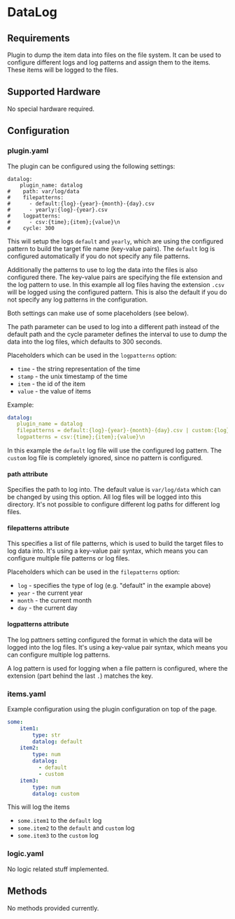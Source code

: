 # DataLog

## Requirements

Plugin to dump the item data into files on the file system. It can be used
to configure different logs and log patterns and assign them to the
items. These items will be logged to the files.

## Supported Hardware

No special hardware required.

## Configuration

### plugin.yaml

The plugin can be configured using the following settings:

```
datalog:
    plugin_name: datalog
#    path: var/log/data
#    filepatterns:
#      - default:{log}-{year}-{month}-{day}.csv
#      - yearly:{log}-{year}.csv
#    logpatterns:
#      - csv:{time};{item};{value}\n
#    cycle: 300
```

This will setup the logs `default` and `yearly`, which are using the configured
pattern to build the target file name (key-value pairs). The `default` log is
configured automatically if you do not specify any file patterns.

Additionally the patterns to use to log the data into the files is also
configured there. The key-value pairs are specifying the file extension
and the log pattern to use. In this example all log files having the extension
`.csv` will be logged using the configured pattern. This is also the default
if you do not specify any log patterns in the configuration.

Both settings can make use of some placeholders (see below).

The path parameter can be used to log into a different path instead of the
default path and the cycle parameter defines the interval to use to dump the
data into the log files, which defaults to 300 seconds.

Placeholders which can be used in the `logpatterns` option:

   * `time` - the string representation of the time
   * `stamp` - the unix timestamp of the time
   * `item` - the id of the item
   * `value` - the value of items

Example:

```yaml
datalog:
   plugin_name = datalog
   filepatterns = default:{log}-{year}-{month}-{day}.csv | custom:{log}-{year}-{month}-{day}.txt
   logpatterns = csv:{time};{item};{value}\n
```

In this example the `default` log file will use the configured log pattern. The
`custom` log file is completely ignored, since no pattern is configured.

#### path attribute

Specifies the path to log into. The default value is `var/log/data` which can
be changed by using this option. All log files will be logged into this directory.
It's not possible to configure different log paths for different log files.

#### filepatterns attribute

This specifies a list of file patterns, which is used to build the target files
to log data into. It's using a key-value pair syntax, which means you can
configure multiple file patterns or log files.

Placeholders which can be used in the `filepatterns` option:

   * `log` - specifies the type of log (e.g. "default" in the example above)
   * `year` - the current year
   * `month` - the current month
   * `day` - the current day

#### logpatterns attribute

The log pattners setting configured the format in which the data will be
logged into the log files. It's using a key-value pair syntax, which means
you can configure multiple log patterns.

A log pattern is used for logging when a file pattern is configured, where
the extension (part behind the last `.`) matches the key.


### items.yaml

Example configuration using the plugin configuration on top of the page.

```yaml
some:
    item1:
        type: str
        datalog: default
    item2:
        type: num
        datalog:
          - default
          - custom
    item3:
        type: num
        datalog: custom
```

This will log the items

   * `some.item1` to the `default` log
   * `some.item2` to the `default` and `custom` log
   * `some.item3` to the `custom` log

### logic.yaml

No logic related stuff implemented.

## Methods

No methods provided currently.
